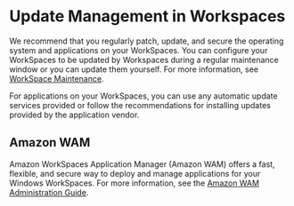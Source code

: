 # Update Management in Workspaces<a name="update-management"></a>

We recommend that you regularly patch, update, and secure the operating system and applications on your WorkSpaces\. You can configure your WorkSpaces to be updated by Workspaces during a regular maintenance window or you can update them yourself\. For more information, see [WorkSpace Maintenance](workspace-maintenance.md)\.

For applications on your WorkSpaces, you can use any automatic update services provided or follow the recommendations for installing updates provided by the application vendor\.

## Amazon WAM<a name="update-management-wam"></a>

Amazon WorkSpaces Application Manager \(Amazon WAM\) offers a fast, flexible, and secure way to deploy and manage applications for your Windows WorkSpaces\. For more information, see the [Amazon WAM Administration Guide](http://docs.aws.amazon.com/wam/latest/adminguide/)\.